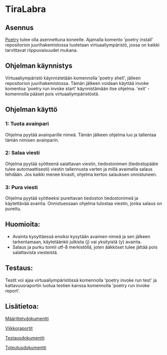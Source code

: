 # TiraLabra

## Asennus

[Poetry](https://python-poetry.org/) tulee olla asennettuna koneelle. Ajamalla komento 'poetry install' repositorion juurihakemistossa tuotetaan virtuaaliympäristö, jossa on kaikki tarvittavat riippuvaisuudet mukana.

## Ohjelman käynnistys

Virtuaaliympäristö käynnistetään komennolla 'poetry shell', jälleen repositorion juurihakemistossa. Tämän jälkeen voidaan käyttää invoke komentoa 'poetry run invoke start' käynnistämään itse ohjelma. 'exit' -komennolla pääset pois virtuaaliympäristöstä.

## Ohjelman käyttö 

### 1: Tuota avainpari

Ohjelma pyytää avainparille nimeä. Tämän jälkeen ohjelma luo ja tallentaa tämän nimisen avainparin.

### 2: Salaa viesti
Ohjelma pyytää syötteenä salattavan viestin, tiedostonimen (tiedostopääte tulee automaattisesti) viestin tallennusta varten ja millä avaimella salaus tehdään. Jos kaikki menee kivasti, ohjelma kertoo salauksen onnistuneen.

### 3: Pura viesti
Ohjelma pyytää syötteeksi purettavan tiedoston tiedostonimeä ja käytettävää avainta. Onnistuessaan ohjelma tulostaa viestin, jonka salaus on purettu.

## Huomioita:
 - Avainta kysyttäessä ensiksi kysytään avaimen nimeä ja sen jälkeen tarkentamaan, käytetäänkö julkista (j) vai yksityistä (y) avainta.
 - Salaus ja purku toimii utf-8 merkistöllä, joten ääkköset tulee jättää pois salattavista viesteistä.

## Testaus:
Testit voi ajaa virtuaaliympäristössä komennolla 'poetry invoke run test' ja kattavuusraportin luotua testien kanssa komennolla 'poetry run invoke report'.

## Lisätietoa:

[Määrittelydokumentti](https://github.com/EeroAnt/TiraLabra/blob/main/Dokumentaatio/M%C3%A4%C3%A4rittelydokumentti.md)

[Viikkoraportit](https://github.com/EeroAnt/TiraLabra/tree/main/Dokumentaatio/Viikkoraportit)

[Testausdokumentti](https://github.com/EeroAnt/TiraLabra/tree/main/Dokumentaatio/Testaus.md)

[Toteutusdokumentti](https://github.com/EeroAnt/TiraLabra/tree/main/Dokumentaatio/Toteutusdokumentti.pdf)
